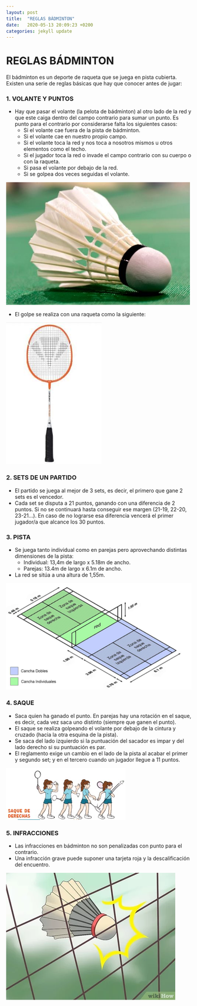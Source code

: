 ```yaml
---
layout: post
title:  "REGLAS BÁDMINTON"
date:   2020-05-13 20:09:23 +0200
categories: jekyll update
---
```


# REGLAS BÁDMINTON

El bádminton es un deporte de raqueta que se juega en pista cubierta. Existen una serie de reglas básicas que hay que conocer antes de jugar:

### 1.	VOLANTE Y PUNTOS

* Hay que pasar el volante (la pelota de bádminton) al otro lado de la red y que este caiga dentro del campo contrario para sumar un punto. Es punto para el contrario por considerarse falta los siguientes casos:
  * Si el volante cae fuera de la pista de bádminton.
  * Si el volante cae en nuestro propio campo.
  * Si el volante toca la red y nos toca a nosotros mismos u otros elementos como el techo.
  * Si el jugador toca la red o invade el campo contrario con su cuerpo o con la raqueta.
  * Si pasa el volante por debajo de la red.
  * Si se golpea dos veces seguidas el volante.
  
![VOLANTE](https://github.com/danieledufis/danieledufis.github.io/blob/master/images_text/badminton_volante.jpg)

* El golpe se realiza con una raqueta como la siguiente:

![RAQUETA](https://github.com/danieledufis/danieledufis.github.io/blob/master/images_text/badminton_raqueta.jpg)

### 2.	SETS DE UN PARTIDO

* El partido se juega al mejor de 3 sets, es decir, el primero que gane 2 sets es el vencedor.
* Cada set se disputa a 21 puntos, ganando con una diferencia de 2 puntos. Si no se continuará hasta conseguir ese margen (21-19, 22-20, 23-21…). En caso de no lograrse esa diferencia vencerá el primer jugador/a que alcance los 30 puntos.

### 3.	PISTA

* Se juega tanto individual como en parejas pero aprovechando distintas dimensiones de la pista:
  * Individual: 13,4m de largo x 5.18m de ancho.
  * Parejas: 13.4m de largo x 6.1m de ancho.
* La red se sitúa a una altura de 1,55m.

![PISTA](https://github.com/danieledufis/danieledufis.github.io/blob/master/images_text/badminton_pista.jpg)

### 4.	SAQUE

* Saca quien ha ganado el punto. En parejas hay una rotación en el saque, es decir, cada vez saca uno distinto (siempre que ganen el punto). 
* El saque se realiza golpeando el volante por debajo de la cintura  y  cruzado (hacia la otra esquina de la pista).
* Se saca del lado izquierdo si la puntuación del sacador es impar y del lado derecho si su puntuación es par.
* El reglamento exige un cambio en el lado de la pista al acabar el primer y segundo set; y en el tercero cuando un jugador llegue a 11 puntos.

![SAQUE](https://github.com/danieledufis/danieledufis.github.io/blob/master/images_text/badminton_saque.jpg)

### 5.	INFRACCIONES

* Las infracciones en bádminton no son penalizadas con punto para el contrario.
* Una infracción grave puede suponer una tarjeta roja y la descalificación del encuentro.

![FALTA](https://github.com/danieledufis/danieledufis.github.io/blob/master/images_text/badminton_faltas.jpg)
